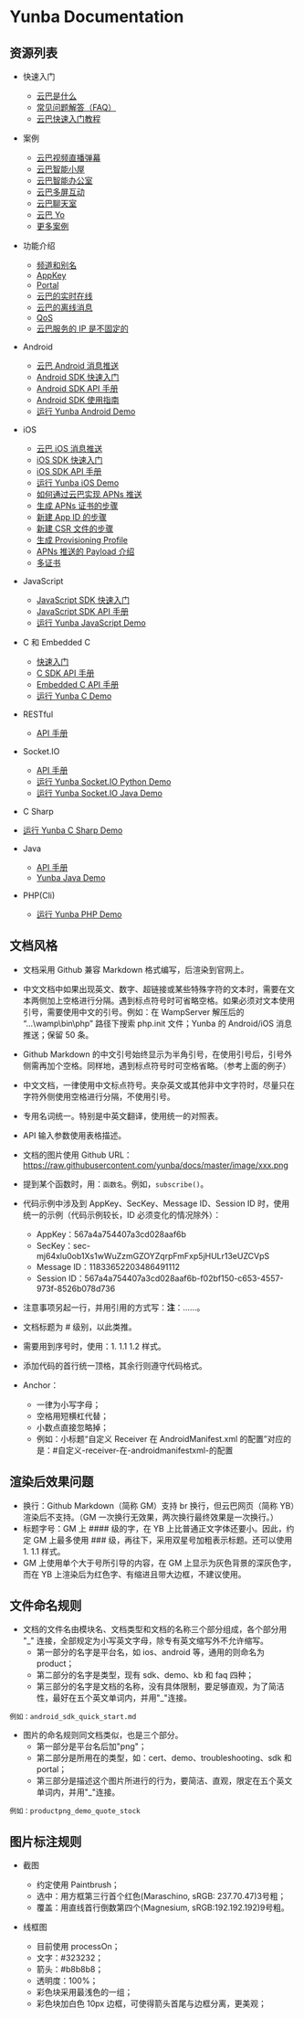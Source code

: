 # Yunba Documentation

## 资源列表

- 快速入门
  - [云巴是什么](product_kb_whats_yunba.md)
  - [常见问题解答（FAQ）](product_faq.md)
  - [云巴快速入门教程](product_kb_yunba_quick_start.md)

- 案例
  - [云巴视频直播弹幕](https://github.com/yunbademo/yunba-live-video) 
  - [云巴智能小屋](https://github.com/yunbademo/yunba-smarthome) 
  - [云巴智能办公室](https://github.com/yunbademo/yunba-smartoffice)
  - [云巴多屏互动](https://github.com/yunbademo/yunba-multi-screen) 
  - [云巴聊天室](https://github.com/yunbademo/yunba-chatroom)  
  - [云巴 Yo](https://github.com/yunbademo/YunBa-Yo)
  - [更多案例](https://github.com/yunbademo) 

- 功能介绍
  - [频道和别名](product_kb_topic_and_alias.md)
  - [AppKey](product_kb_app_key.md)
  - [Portal](product_kb_portal.md)
  - [云巴的实时在线](product_kb_presence.md)
  - [云巴的离线消息](product_kb_offline_message.md)
  - [QoS](product_kb_qos.md)
  - [云巴服务的 IP 是不固定的](product_kb_yunba_unfixed_ip.md)

- Android
  - [云巴 Android 消息推送](android_kb_android_push.md)
  - [Android SDK 快速入门](android_sdk_quick_start.md)
  - [Android SDK API 手册](android_sdk_api_manual.md)
  - [Android SDK 使用指南](android_sdk_tutorial.md)
  - [运行 Yunba Android Demo](android_demo_quick_start.md)

- iOS
  - [云巴 iOS 消息推送](ios_kb_ios_push.md)
  - [iOS SDK 快速入门](ios_sdk_quick_start.md)
  - [iOS SDK API 手册](ios_sdk_api_manual.md)
  - [运行 Yunba iOS Demo](ios_demo_quick_start.md)
  - [如何通过云巴实现 APNs 推送](ios_kb_apns_implementation.md)
  - [生成 APNs 证书的步骤](ios_kb_create_apns_certificate.md)
  - [新建 App ID 的步骤](ios_kb_create_app_id.md)
  - [新建 CSR 文件的步骤](ios_kb_create_csr_file.md)
  - [生成 Provisioning Profile](ios_kb_create_provisioning_profile.md)
  - [APNs 推送的 Payload 介绍](ios_kb_payload.md)
  - [多证书](ios_kb_multiple_certificates.md)

- JavaScript
  - [JavaScript SDK 快速入门](js_sdk_quick_start.md)
  - [JavaScript SDK API 手册](js_sdk_api_manual.md)
  - [运行 Yunba JavaScript Demo](js_demo_quick_start.md)

- C 和 Embedded C
  - [快速入门](c_sdk_quick_start.md)
  - [C SDK API 手册](c_sdk_api_manual.md)
  - [Embedded C API 手册](embeddedc_sdk_api_manual.md)
  - [运行 Yunba C Demo](c_demo_quick_start.md)

- RESTful
  - [API 手册](restful_api_api_manual.md)

- Socket.IO
  - [API 手册](socketio_api_api_manual.md)
  - [运行 Yunba Socket.IO Python Demo](socketiopython_demo_quick_start.md)
  - [运行 Yunba Socket.IO Java Demo](SocketIOjava_demo_quick_start.md)

- C Sharp
 -  [运行 Yunba C Sharp Demo](csharp_demo_quick_start.md)
 
- Java
  - [API 手册](java_sdk_api_manual.md)
  - [Yunba Java Demo](java_demo_quick_start.md)

- PHP(Cli)
  - [运行 Yunba PHP Demo](php_demo_quick_start.md)

## 文档风格

- 文档采用 Github 兼容 Markdown 格式编写，后渲染到官网上。
- 中文文档中如果出现英文、数字、超链接或某些特殊字符的文本时，需要在文本两侧加上空格进行分隔。遇到标点符号时可省略空格。如果必须对文本使用引号，需要使用中文的引号。例如：在 WampServer 解压后的 “...\wamp\bin\php” 路径下搜索 php.init 文件；Yunba 的 Android/iOS 消息推送；保留 50 条。
- Github Markdown 的中文引号始终显示为半角引号，在使用引号后，引号外侧需再加个空格。同样地，遇到标点符号时可空格省略。（参考上面的例子）
- 中文文档，一律使用中文标点符号。夹杂英文或其他非中文字符时，尽量只在字符外侧使用空格进行分隔，不使用引号。
- 专用名词统一。特别是中英文翻译，使用统一的对照表。
- API 输入参数使用表格描述。
- 文档的图片使用 Github URL：https://raw.githubusercontent.com/yunba/docs/master/image/xxx.png
- 提到某个函数时，用：`函数名`。例如，`subscribe()`。
- 代码示例中涉及到 AppKey、SecKey、Message ID、Session ID 时，使用统一的示例（代码示例较长，ID 必须变化的情况除外）：
  - AppKey：567a4a754407a3cd028aaf6b
  - SecKey：sec-mj64xlu0ob1Xs1wWuZzmGZOYZqrpFmFxp5jHULr13eUZCVpS
  - Message ID：11833652203486491112
  - Session ID：567a4a754407a3cd028aaf6b-f02bf150-c653-4557-973f-8526b078d736
- 注意事项另起一行，并用引用的方式写：**注**：……。
- 文档标题为 # 级别，以此类推。
- 需要用到序号时，使用：1. 1.1 1.2 样式。
- 添加代码的首行统一顶格，其余行则遵守代码格式。

- Anchor：
  - 一律为小写字母；
  - 空格用短横杠代替；
  - 小数点直接忽略掉；
  - 例如：小标题“自定义 Receiver 在 AndroidManifest.xml 的配置”对应的是：#自定义-receiver-在-androidmanifestxml-的配置


## 渲染后效果问题
- 换行：Github Markdown（简称 GM）支持 br 换行，但云巴网页（简称 YB）渲染后不支持。（GM 一次换行无效果，两次换行最终效果是一次换行。）
- 标题字号：GM 上 #### 级的字，在 YB 上比普通正文字体还要小。因此，约定 GM 上最多使用 ### 级，再往下，采用双星号加粗表示标题。还可以使用 1. 1.1 样式。
- GM 上使用单个大于号所引导的内容，在 GM 上显示为灰色背景的深灰色字，而在 YB 上渲染后为红色字、有缩进且带大边框，不建议使用。

## 文件命名规则

- 文档的文件名由模块名、文档类型和文档的名称三个部分组成，各个部分用 "_" 连接，全部规定为小写英文字母，除专有英文缩写外不允许缩写。
  - 第一部分的名字是平台名，如 ios、android 等，通用的则命名为 product；
  - 第二部分的名字是类型，现有 sdk、demo、kb 和 faq 四种；
  - 第三部分的名字是文档的名称，没有具体限制，要足够直观，为了简洁性，最好在五个英文单词内，并用"_"连接。

`例如：android_sdk_quick_start.md`

- 图片的命名规则同文档类似，也是三个部分。
  - 第一部分是平台名后加"png"；
  - 第二部分是所用在的类型，如：cert、demo、troubleshooting、sdk 和 portal；
  - 第三部分是描述这个图片所进行的行为，要简洁、直观，限定在五个英文单词内，并用"_"连接。

`例如：productpng_demo_quote_stock`

## 图片标注规则

- 截图
  - 约定使用 Paintbrush；
  - 选中：用方框第三行首个红色(Maraschino, sRGB: 237.70.47)3号粗；
  - 覆盖：用直线首行倒数第四个(Magnesium, sRGB:192.192.192)9号粗。

- 线框图
  - 目前使用 processOn；
  - 文字：#323232；
  - 箭头：#b8b8b8；
  - 透明度：100%；
  - 彩色块采用最浅色的一组；
  - 彩色块加白色 10px 边框，可使得箭头首尾与边框分离，更美观；


